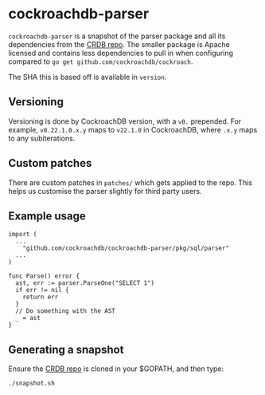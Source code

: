 # cockroachdb-parser

`cockroachdb-parser` is a snapshot of the parser package and
all its dependencies from the [CRDB repo][repo]. The
smaller package is Apache licensed and contains less dependencies
to pull in when configuring compared to `go get github.com/cockroachdb/cockroach`.

The SHA this is based off is available in `version`.

## Versioning

Versioning is done by CockroachDB version, with a `v0.` prepended.
For example, `v0.22.1.0.x.y` maps to `v22.1.0` in CockroachDB, where
`.x.y` maps to any subiterations.

## Custom patches

There are custom patches in `patches/` which gets applied to the repo.
This helps us customise the parser slightly for third party users.

## Example usage

```
import (
  ...
	"github.com/cockroachdb/cockroachdb-parser/pkg/sql/parser"
  ...
)

func Parse() error {
  ast, err := parser.ParseOne("SELECT 1")
  if err != nil {
    return err
  }
  // Do something with the AST
  _ = ast
}
```

## Generating a snapshot

Ensure the [CRDB repo][repo] is cloned in your $GOPATH, and then type:

```sh
./snapshot.sh
```

[repo]: https://github.com/cockroachdb/cockroach
